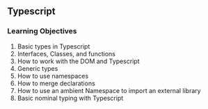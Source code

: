 ## Typescript

<h3>Learning Objectives</h3>

<ol>
  <li>Basic types in Typescript</li>
  <li>Interfaces, Classes, and functions</li>
  <li>How to work with the DOM and Typescript</li>
  <li>Generic types</li>
  <li>How to use namespaces</li>
  <li>How to merge declarations</li>
  <li>How to use an ambient Namespace to import an external library</li>
  <li>Basic nominal typing with Typescript</li>
</ol>
